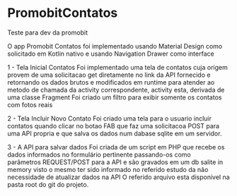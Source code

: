 # PromobitContatos
Teste para dev da promobit

O app Promobit Contatos foi implementado usando Material Design como solicitado em Kotlin nativo e usando Navigation Drawer como interface

1 - Tela Inicial Contatos
Foi implementado uma tela de contatos cuja origem provem de uma solicitacao get diretamente no link da API fornecido e retornando os dados brutos e modificados em runtime para atender ao metodo de chamada da activity correspondente, activity esta, derivada de uma classe Fragment
Foi criado um filtro para exibir somente os contatos com fotos reais

2 - Tela Incluir Novo Contato
Foi criado uma tela para o usuario incluir contatos quando clicar no botao FAB que faz uma solicitacoa POST para uma API propria e que salva os dados num dabase sqlite em um servidor.

3 - A API para salvar dados Foi criada de um script em PHP que recebe os dados informados no formulário pertinente passando-os como parâmetros REQUEST/POST para a API e são gravados em um db salite in memory visto o mesmo ter sido informado no referido estudo da não necessidade de atualizar dados na API
O referido arquivo esta disponivel na pasta root do git do projeto.
